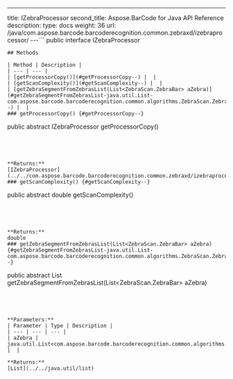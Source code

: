 ---
title: IZebraProcessor
second_title: Aspose.BarCode for Java API Reference
description: 
type: docs
weight: 36
url: /java/com.aspose.barcode.barcoderecognition.common.zebraxd/izebraprocessor/
---```
public interface IZebraProcessor
```
## Methods

| Method | Description |
| --- | --- |
| [getProcessorCopy()](#getProcessorCopy--) |  |
| [getScanComplexity()](#getScanComplexity--) |  |
| [getZebraSegmentFromZebrasList(List<ZebraScan.ZebraBar> aZebra)](#getZebraSegmentFromZebrasList-java.util.List-com.aspose.barcode.barcoderecognition.common.algorithms.ZebraScan.ZebraBar--) |  |
### getProcessorCopy() {#getProcessorCopy--}
```
public abstract IZebraProcessor getProcessorCopy()
```




**Returns:**
[IZebraProcessor](../../com.aspose.barcode.barcoderecognition.common.zebraxd/izebraprocessor)
### getScanComplexity() {#getScanComplexity--}
```
public abstract double getScanComplexity()
```




**Returns:**
double
### getZebraSegmentFromZebrasList(List<ZebraScan.ZebraBar> aZebra) {#getZebraSegmentFromZebrasList-java.util.List-com.aspose.barcode.barcoderecognition.common.algorithms.ZebraScan.ZebraBar--}
```
public abstract List<ZebraSegment> getZebraSegmentFromZebrasList(List<ZebraScan.ZebraBar> aZebra)
```




**Parameters:**
| Parameter | Type | Description |
| --- | --- | --- |
| aZebra | java.util.List<com.aspose.barcode.barcoderecognition.common.algorithms.ZebraScan.ZebraBar> |  |

**Returns:**
[List](../../java.util/list)

